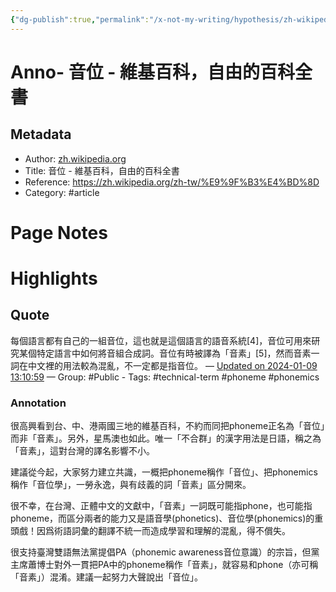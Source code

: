 ```yaml
---
{"dg-publish":true,"permalink":"/x-not-my-writing/hypothesis/zh-wikipedia-org//","noteIcon":"2"}
---
```



# Anno- 音位 - 維基百科，自由的百科全書

## Metadata
- Author: [zh.wikipedia.org]()
- Title: 音位 - 維基百科，自由的百科全書
- Reference: https://zh.wikipedia.org/zh-tw/%E9%9F%B3%E4%BD%8D
- Category: #article

# Page Notes
# Highlights
## Quote
每個語言都有自己的一組音位，這也就是這個語言的語音系統[4]，音位可用來研究某個特定語言中如何將音組合成詞。音位有時被譯為「音素」[5]，然而音素一詞在中文裡的用法較為混亂，不一定都是指音位。 
— [Updated on 2024-01-09 13:10:59](https://hyp.is/EnRL7q8xEe6Z-A9LSgboQw/zh.wikipedia.org/zh-tw/%E9%9F%B3%E4%BD%8D) — Group: #Public
    - Tags:  #technical-term  #phoneme  #phonemics 
    
### Annotation
很高興看到台、中、港兩國三地的維基百科，不約而同把phoneme正名為「音位」而非「音素」。另外，星馬澳也如此。唯一「不合群」的漢字用法是日語，稱之為「音素」，這對台灣的譯名影響不小。

建議從今起，大家努力建立共識，一概把phoneme稱作「音位」、把phonemics稱作「音位學」，一勞永逸，與有歧義的詞「音素」區分開來。

很不幸，在台灣、正體中文的文獻中，「音素」一詞既可能指phone，也可能指phoneme，而區分兩者的能力又是語音學(phonetics)、音位學(phonemics)的重頭戲！因爲術語詞彙的翻譯不統一而造成學習和理解的混亂，得不償失。

很支持臺灣雙語無法黨提倡PA（phonemic awareness音位意識）的宗旨，但黨主席蕭博士對外一貫把PA中的phoneme稱作「音素」，就容易和phone（亦可稱「音素」）混淆。建議一起努力大聲說出「音位」。 














